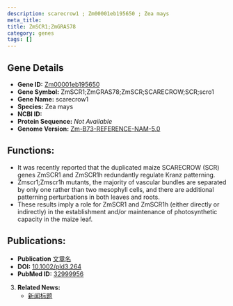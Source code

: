 ```yaml
---
description: scarecrow1 ; Zm00001eb195650 ; Zea mays
meta_title:
title: ZmSCR1;ZmGRAS78
category: genes
tags: []
---
```


## Gene Details
- **Gene ID:**	[Zm00001eb195650](https://www.maizegdb.org/gene_center/gene/Zm00001eb195650)
- **Gene Symbol:** ZmSCR1;ZmGRAS78;ZmSCR;SCARECROW;SCR;scro1
- **Gene Name:** scarecrow1
- **Species:** Zea mays
- **NCBI ID:** [  ]()
- **Protein Sequence:** *Not Available*
- **Genome Version:** [Zm-B73-REFERENCE-NAM-5.0](https://www.maizegdb.org/genome/assembly/Zm-B73-REFERENCE-NAM-5.0)

## Functions:
   - It was recently reported that the duplicated maize SCARECROW (SCR) genes ZmSCR1 and ZmSCR1h redundantly regulate Kranz patterning.
   - Zmscr1;Zmscr1h mutants, the majority of vascular bundles are separated by only one rather than two mesophyll cells, and there are additional patterning perturbations in both leaves and roots.
   - These results imply a role for ZmSCR1 and ZmSCR1h (either directly or indirectly) in the establishment and/or maintenance of photosynthetic capacity in the maize leaf.

## Publications:
   - **Publication** [文章名](https://onlinelibrary.wiley.com/doi/10.1002/pld3.264)
   - **DOI:** [10.1002/pld3.264](https://onlinelibrary.wiley.com/doi/10.1002/pld3.264)
   - **PubMed ID:** [32999956](https://pubmed.ncbi.nlm.nih.gov/32999956/)

3. **Related News:**
   - [新闻标题]()
